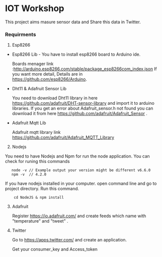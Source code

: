 # IOT Workshop 
This project aims masure sensor data and Share this data in Twitter.

### Requirments
1. Esp8266 
* Esp8266 Lib - <return>
You have to install esp8266 board to Arduino ide.
    
    Boards menager link :http://arduino.esp8266.com/stable/package_esp8266com_index.json
    If you want more detail, Details are in https://github.com/esp8266/Arduino.
* Dht11 & Adafruit Sensor Lib 

    You need to download Dht11 library in here https://github.com/adafruit/DHT-sensor-library and import it to arduino libraries.
    If you get an error about Adafruit_sensor.h not found you can download it from 
    here https://github.com/adafruit/Adafruit_Sensor .
* Adafruit Mqtt Lib
   
    Adafruit mqtt library link https://github.com/adafruit/Adafruit_MQTT_Library
2. Nodejs 
 
 You need to have Nodejs and Npm for run the node application. <return>
 You can check for runing this commands
 ```
    node -v // Example output your version might be different v6.6.0
    npm -v  // 4.2.0
 ```
If you have nodejs installed in your computer. open command line and go to project directory. Run this command.
```
    cd NodeJS & npm install
```

3. Adafruit

    Register https://io.adafruit.com/ and create feeds which name with 
    "temperature" and "tweet" .

4. Twitter

    Go to https://apps.twitter.com/ and create an application. 

    Get your consumer_key and Access_token


